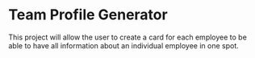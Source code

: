 # Team Profile Generator

This project will allow the user to create a card for each employee to be able to have all information about an individual employee in one spot.  
